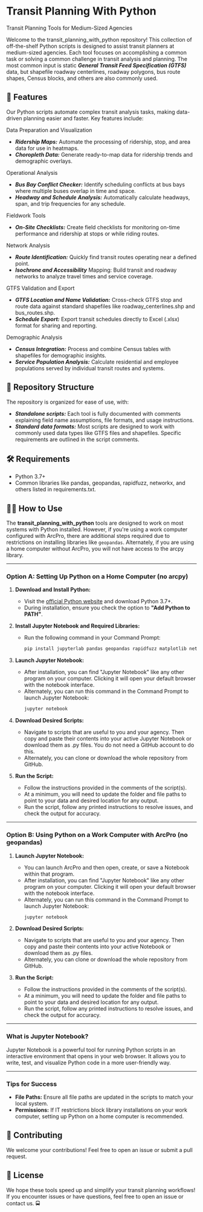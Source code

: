 # Transit Planning With Python

Transit Planning Tools for Medium-Sized Agencies

Welcome to the transit_planning_with_python repository! This collection of off-the-shelf Python scripts is designed to assist transit planners at medium-sized agencies. Each tool focuses on accomplishing a common task or solving a common challenge in transit analysis and planning. The most common input is static ***General Transit Feed Specification (GTFS)*** data, but shapefile roadway centerlines, roadway polygons, bus route shapes, Census blocks, and others are also commonly used.

## 🚀 Features

Our Python scripts automate complex transit analysis tasks, making data-driven planning easier and faster. Key features include:

Data Preparation and Visualization

- ***Ridership Maps:*** Automate the processing of ridership, stop, and area data for use in heatmaps.
- ***Choropleth Data:*** Generate ready-to-map data for ridership trends and demographic overlays.

Operational Analysis

- ***Bus Bay Conflict Checker:*** Identify scheduling conflicts at bus bays where multiple buses overlap in time and space.
- ***Headway and Schedule Analysis:*** Automatically calculate headways, span, and trip frequencies for any schedule.

Fieldwork Tools

- ***On-Site Checklists:*** Create field checklists for monitoring on-time performance and ridership at stops or while riding routes.

Network Analysis

- ***Route Identification:*** Quickly find transit routes operating near a defined point.
- ***Isochrone and Accessibility*** Mapping: Build transit and roadway networks to analyze travel times and service coverage.

GTFS Validation and Export

- ***GTFS Location and Name Validation:*** Cross-check GTFS stop and route data against standard shapefiles like roadway_centerlines.shp and bus_routes.shp.
- ***Schedule Export:*** Export transit schedules directly to Excel (.xlsx) format for sharing and reporting.

Demographic Analysis

- ***Census Integration:*** Process and combine Census tables with shapefiles for demographic insights.
- ***Service Population Analysis:*** Calculate residential and employee populations served by individual transit routes and systems.

## 📂 Repository Structure

The repository is organized for ease of use, with:

- ***Standalone scripts:*** Each tool is fully documented with comments explaining field name assumptions, file formats, and usage instructions.
- ***Standard data formats:*** Most scripts are designed to work with commonly used data types like GTFS files and shapefiles. Specific requirements are outlined in the script comments.

## 🛠️ Requirements

- Python 3.7+
- Common libraries like pandas, geopandas, rapidfuzz, networkx, and others listed in requirements.txt.

## 🧑‍💻 How to Use

The **transit_planning_with_python** tools are designed to work on most systems with Python installed. However, if you're using a work computer configured with ArcPro, there are additional steps required due to restrictions on installing libraries like `geopandas`. Alternately, if you are using a home computer without ArcPro, you will not have access to the arcpy library.

---

### Option A: Setting Up Python on a Home Computer (no arcpy)

1. **Download and Install Python:**
   - Visit the [official Python website](https://www.python.org/downloads/) and download Python 3.7+.
   - During installation, ensure you check the option to **"Add Python to PATH"**.

2. **Install Jupyter Notebook and Required Libraries:**
   - Run the following command in your Command Prompt:
     ```bash
     pip install jupyterlab pandas geopandas rapidfuzz matplotlib networkx
     ```

3. **Launch Jupyter Notebook:**
   - After installation, you can find "Jupyter Notebook" like any other program on your computer. Clicking it will open your default browser with the notebook interface.
   - Alternately, you can run this command in the Command Prompt to launch Jupyter Notebook:
     ```bash
     jupyter notebook
     ```

4. **Download Desired Scripts:**
   - Navigate to scripts that are useful to you and your agency. Then copy and paste their contents into your active Jupyter Notebook or download them as .py files. You do not need a        GitHub account to do this.
   - Alternately, you can clone or download the whole repository from GitHub.
 
5. **Run the Script:**
   - Follow the instructions provided in the comments of the script(s).
   - At a minimum, you will need to update the folder and file paths to point to your data and desired location for any output.
   - Run the script, follow any printed instructions to resolve issues, and check the output for accuracy.

---

### Option B: Using Python on a Work Computer with ArcPro (no geopandas)

1. **Launch Jupyter Notebook:**
   - You can launch ArcPro and then open, create, or save a Notebook within that program.
   - After installation, you can find "Jupyter Notebook" like any other program on your computer. Clicking it will open your default browser with the notebook interface.
   - Alternately, you can run this command in the Command Prompt to launch Jupyter Notebook:
     ```bash
     jupyter notebook
     ```

2. **Download Desired Scripts:**
   - Navigate to scripts that are useful to you and your agency. Then copy and paste their contents into your active Notebook or download them as .py files.
   - Alternately, you can clone or download the whole repository from GitHub.
 
3. **Run the Script:**
   - Follow the instructions provided in the comments of the script(s).
   - At a minimum, you will need to update the folder and file paths to point to your data and desired location for any output.
   - Run the script, follow any printed instructions to resolve issues, and check the output for accuracy.

---

### What is Jupyter Notebook?

Jupyter Notebook is a powerful tool for running Python scripts in an interactive environment that opens in your web browser. It allows you to write, test, and visualize Python code in a more user-friendly way.

---

### Tips for Success

- **File Paths:** Ensure all file paths are updated in the scripts to match your local system.
- **Permissions:** If IT restrictions block library installations on your work computer, setting up Python on a home computer is recommended.

## 🤝 Contributing

We welcome your contributions! Feel free to open an issue or submit a pull request.

## 📄 License

We hope these tools speed up and simplify your transit planning workflows! If you encounter issues or have questions, feel free to open an issue or contact us. 🚍
